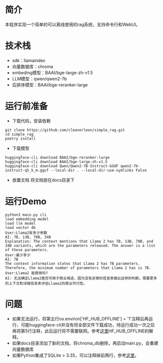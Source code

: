 # 简介
本程序实现一个简单的可以离线使用的rag系统，支持命令行和WebUI。

# 技术栈
- sdk：llamaindex
- 向量数据库：chroma
- embeding模型：BAAI/bge-large-zh-v1.5
- LLM模型：qwen/qwen2-7b
- 后排序模型：BAAI/bge-reranker-large

# 运行前准备
- 下载代码，安装依赖
```shell
git clone https://github.com/cleanerleon/simple_rag.git
cd simple_rag
poetry install
```
- 下载模型
```shell
huggingface-cli download BAAI/bge-reranker-large
huggingface-cli download BAAI/bge-large-zh-v1.5
huggingface-cli download Qwen/Qwen2-7B-Instruct-GGUF qwen2-7b-instruct-q5_k_m.gguf --local-dir . --local-dir-use-symlinks False
```

- 放置文档
将文档放在docs目录下

# 运行Demo
```shell
python3 main.py cli
load embedding model
load llm model
load vector db
User:Llama2有多少参数
AI: 7B, 13B, 70B, 34B
Explanation: The context mentions that Llama 2 has 7B, 13B, 70B, and 34B variants, which are the parameters released. The answer is a list of these parameters.
User:最少多少
AI: 7B
The context information states that Llama 2 has 7B parameters. Therefore, the minimum number of parameters that Llama 2 has is 7B.
User:Llama2 能商用吗?
AI: 无法确定Llama2是否可用于商业用途，因为没有足够的信息来做出这样的判断。需要更多的上下文和详细信息来评估Llama2的商业可行性。
```

# 问题
- 如果无法运行，将第五行os.environ['HF_HUB_OFFLINE'] = '1'注释后再运行，可能huggingface-cli并没有将全部文件下载成功，待运行成功一次之后再将第5行注释，此后运行将不需要联网。参考[这里](https://github.com/huggingface/transformers/blob/main/docs/source/zh/installation.md)HF_HUB_OFFLINE的解释。
- 如果docs目录添加了新的文档，将chroma_db删除，再启动main.py，会重建向量数据库
- 如果Python集成了SQLite > 3.35，可以注释掉前两行，参考[这里](https://docs.trychroma.com/troubleshooting#sqlite)。
